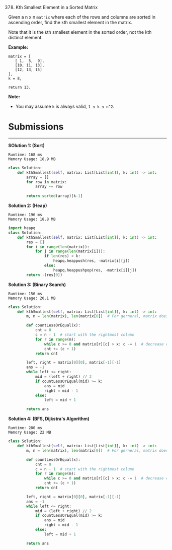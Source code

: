 378. Kth Smallest Element in a Sorted Matrix

Given a n x n `matrix` where each of the rows and columns are sorted in ascending order, find the `k`th smallest element in the matrix.

Note that it is the `k`th smallest element in the sorted order, not the kth distinct element.

**Example:**
```
matrix = [
   [ 1,  5,  9],
   [10, 11, 13],
   [12, 13, 15]
],
k = 8,

return 13.
```

**Note:**

* You may assume `k` is always valid, `1 ≤ k ≤ n^2`.

# Submissions
---
**SOlution 1: (Sort)**
```
Runtime: 168 ms
Memory Usage: 18.9 MB
```
```python
class Solution:
    def kthSmallest(self, matrix: List[List[int]], k: int) -> int:
        array = []
        for row in matrix:
            array += row
            
        return sorted(array)[k-1]
```

**Solution 2: (Heap)**
```
Runtime: 196 ms
Memory Usage: 18.8 MB
```
```python
import heapq
class Solution:
    def kthSmallest(self, matrix: List[List[int]], k: int) -> int:
        res = []
        for i in range(len(matrix)):
            for j in range(len(matrix[i])):
                if len(res) < k:
                    heapq.heappush(res, -matrix[i][j]) 
                else:
                    heapq.heappushpop(res, -matrix[i][j])
        return -(res[0])
```

**Solution 3: (Binary Search)**
```
Runtime: 156 ms
Memory Usage: 20.1 MB
```
```python
class Solution:
    def kthSmallest(self, matrix: List[List[int]], k: int) -> int:
        m, n = len(matrix), len(matrix[0])  # For gerneral, matrix doesn't need to be a square

        def countLessOrEqual(x):
            cnt = 0
            c = n - 1  # start with the rightmost column
            for r in range(m):
                while c >= 0 and matrix[r][c] > x: c -= 1  # decrease column until matrix[r][c] <= x
                cnt += (c + 1)
            return cnt

        left, right = matrix[0][0], matrix[-1][-1]
        ans = -1
        while left <= right:
            mid = (left + right) // 2
            if countLessOrEqual(mid) >= k:
                ans = mid
                right = mid - 1
            else:
                left = mid + 1

        return ans
```

**Solution 4: (BFS, Dijkstra's Algorithm)**
```
Runtime: 280 ms
Memory Usage: 22 MB
```
```python
class Solution:
    def kthSmallest(self, matrix: List[List[int]], k: int) -> int:
        m, n = len(matrix), len(matrix[0])  # For gerneral, matrix doesn't need to be a square

        def countLessOrEqual(x):
            cnt = 0
            c = n - 1  # start with the rightmost column
            for r in range(m):
                while c >= 0 and matrix[r][c] > x: c -= 1  # decrease column until matrix[r][c] <= x
                cnt += (c + 1)
            return cnt

        left, right = matrix[0][0], matrix[-1][-1]
        ans = -1
        while left <= right:
            mid = (left + right) // 2
            if countLessOrEqual(mid) >= k:
                ans = mid
                right = mid - 1
            else:
                left = mid + 1

        return ans
```
